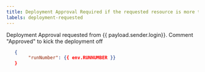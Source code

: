 ```yaml
---
title: Deployment Approval Required if the requested resource is more than 10.
labels: deployment-requested
---
```


Deployment Approval requested from {{ payload.sender.login}}.
Comment "Approved" to kick the deployment off

```json target_payload
   {
        "runNumber": {{ env.RUNNUMBER }}
   }
```